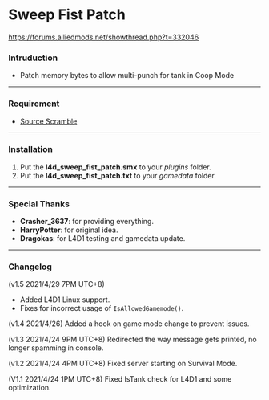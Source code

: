 # Sweep Fist Patch
https://forums.alliedmods.net/showthread.php?t=332046

### Intruduction
- Patch memory bytes to allow multi-punch for tank in Coop Mode

<hr>

### Requirement
- [Source Scramble](https://forums.alliedmods.net/showthread.php?t=317175)

<hr>

### Installation
1. Put the **l4d_sweep_fist_patch.smx** to your _plugins_ folder.
2. Put the **l4d_sweep_fist_patch.txt** to your _gamedata_ folder.

<hr>

### Special Thanks
- **Crasher_3637**: for providing everything.
- **HarryPotter**: for original idea.
- **Dragokas**: for L4D1 testing and gamedata update.

<hr>

### Changelog
(v1.5 2021/4/29 7PM UTC+8)
- Added L4D1 Linux support.
- Fixes for incorrect usage of `IsAllowedGamemode()`.

(v1.4 2021/4/26) Added a hook on game mode change to prevent issues.

(v1.3 2021/4/24 9PM UTC+8) Redirected the way message gets printed, no longer spamming in console.

(v1.2 2021/4/24 4PM UTC+8) Fixed server starting on Survival Mode.

(V1.1 2021/4/24 1PM UTC+8) Fixed IsTank check for L4D1 and some optimization.
